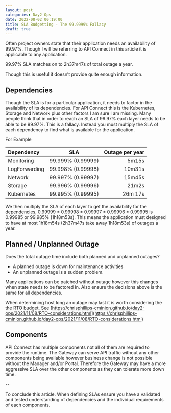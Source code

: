 ```yaml
---
layout: post
categories: Day2-Ops
date: 2022-08-02 00:19:00
title: SLA Budgetting - The 99.9999% Fallacy
draft: true
---
```


Often project owners state that their application needs an availability of 99.97%.  Though I will be referring to API Connect in this article it is applicable to any application.

99.97% SLA matches on to 2h37m47s of total outage a year.  

Though this is useful it doesn’t provide quite enough information.

<!--more-->
## Dependencies

Though the SLA is for a particular application, it needs to factor in the availability of its dependencies. For API Connect this is the Kubernetes, Storage and Network plus other factors I am sure I am missing.  Many people think that in order to reach an SLA of 99.97% each layer needs to be able to be 99.97%. This is a fallacy. Instead you must multiply the SLA of each dependency to find what is available for the application.

For Example


| Dependency | SLA | Outage per year|
| :---        |    :----:   |          ---: |
| Monitoring | 99.999% (0.99999) | 5m15s|
| LogForwarding | 99.998% (0.99998) | 10m31s|
| Network | 99.997% (0.99997) | 15m45s|
| Storage | 99.996% (0.99996) | 21m2s|
| Kubernetes | 99.995% (0.99995) |  26m 17s|


We then multiply the SLA of each layer to get the availability for the dependencies, 0.99999 * 0.99998  * 0.99997 * 0.99996 * 0.99995 is 0.99985 or 99.985% (1h18m53s). This means the application must designed to have at most 1h18m54s (2h37m47s take away 1h18m53s) of outages a year.

## Planned  / Unplanned Outage

Does the total outage time include both planned and unplanned outages?
- A planned outage is down for maintenance activities
- An unplanned outage is a sudden problem.

Many applications can be patched without outage however this changes when state needs to be factored in. Also ensure the decisions above is the same for all dependencies.

When determining host long an outage may last it is worth considering the the RTO budget. See [https://chrisphillips-cminion.github.io/day2-ops/2021/11/08/RTO-considerations.html](https://chrisphillips-cminion.github.io/day2-ops/2021/11/08/RTO-considerations.html)

## Components

API Connect has multiple components not all of them are required to provide the runtime. The Gateway can serve API traffic without any other components being available however business change is not possible without the Manager and/or Portal. Therefore the Gateway may have a more aggressive SLA over the other components as they can tolerate more down time.

--

To conclude this article. When defining SLAs ensure you have a validated and tested understanding of dependencies and the individual requirements of each components.
